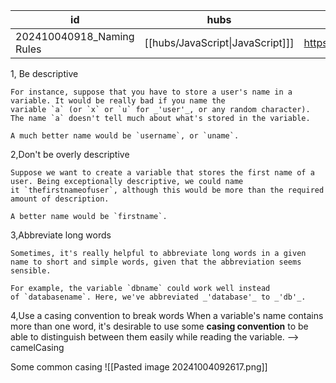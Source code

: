 
| id                        | hubs                             | source                                                                   |
| ------------------------- | -------------------------------- | ------------------------------------------------------------------------ |
| 202410040918_Naming Rules | [[hubs/JavaScript\|JavaScript]]] | https://www.codeguage.com/courses/js/variables#Tips_for_naming_variables |
1, Be descriptive
```
For instance, suppose that you have to store a user's name in a variable. It would be really bad if you name the variable `a` (or `x` or `u` for _'user'_, or any random character). The name `a` doesn't tell much about what's stored in the variable.

A much better name would be `username`, or `uname`.
```
2,Don't be overly descriptive
```
Suppose we want to create a variable that stores the first name of a user. Being exceptionally descriptive, we could name it `thefirstnameofuser`, although this would be more than the required amount of description.

A better name would be `firstname`.
```
3,Abbreviate long words
```
Sometimes, it's really helpful to abbreviate long words in a given name to short and simple words, given that the abbreviation seems sensible.

For example, the variable `dbname` could work well instead of `databasename`. Here, we've abbreviated _'database'_ to _'db'_.
```
4,Use a casing convention to break words
When a variable's name contains more than one word, it's desirable to use some **casing convention** to be able to distinguish between them easily while reading the variable.
--> camelCasing

Some common casing
![[Pasted image 20241004092617.png]]